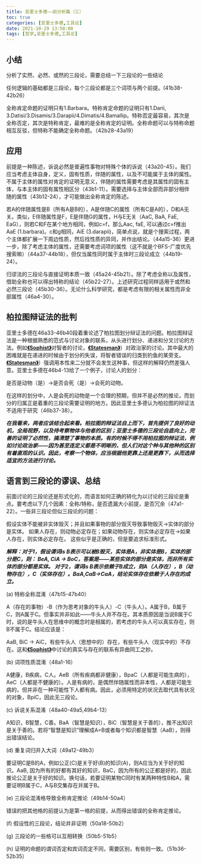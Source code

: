 ```yaml
---
title: 亚里士多德——前分析篇（三）
toc: true
categories: [亚里士多德,工具论]
date: 2021-10-29 13:58:00
tags: [哲学,亚里士多德,工具论]
---
```


## 小结

分析了实然、必然、或然的三段论，需要总结一下三段论的一些结论

任何逻辑的基础都是三段论，每个三段论都是三个词项与两个前提。(41b38-42b26）

全称肯定命题的证明只有1.Barbara。特称肯定命题的证明只有1.Darii, 3.Datisi/3.Disamis/3.Darapii/4.Dimatis/4.Bamallip。特称否定最容易，其次是全称否定，其次是特称肯定，最难的是全称肯定的证明。全称命题可以与特称命题相互反驳，但特称不能确定全称命题。（42b28-43a19）

## 应用

前提是一种陈述，诉说必然是普遍性事物对特殊个体的诉说（43a20-45）。我们应当考虑主体自身，定义，固有性质，伴随的属性，以及不可能属于主体的属性。不属于主体的属性对肯定的证明无意义，伴随的属性需要考虑是其属性的固有主体，与本主体的固有属性相区分（43b1-11）。需要选择与主体全部而非部分相伴随的属性（43b12-24），才可能做出全称肯定的陈述。

若A的伴随属性是B（所有A是B的），A是伴随C的属性（所有C是A的），D和A无关。类似，E伴随属性是F，E是伴随G的属性，H与E无关（AaC, BaA, FaE, EaG），则若C和F在某个地方相同，例如c=f，那么Aac, faE, 可以通过c=f推出AaE (1.barbara)。c和g相同，AiE (3.darapii)，简单点说，就是个搜索过程，两个主体都扩展一下周边性质，然后找性质的异同，并作出结论。（44a15-36）更进一步，除了考虑主体的属性，还需要考虑词项的属性（这不就是个BFS-广度优先搜索嘛）（44a37-44b18），但仅当属性同时属于主体时三段论成立（44b19-24）。

归谬法的三段论与直接证明本质一致（45a24-45b21）。除了考虑全称以及属性，借助全称也可以得出特称的结论（45b22-27）。上述研究过程同样适用于或然和必然三段论（45b30-36）。无论什么科学研究，都是考虑有限的相关属性而非全部属性（46a4-30）。

## 柏拉图辩证法的批判

亚里士多德在46a33-46b40段着重论述了柏拉图划分辩证法的问题。柏拉图辩证法是一种根据熟悉的范式与讨论对象的联系，从头进行划分、递进和分叉讨论的方法。例如[**《Sophist》**](/2021/09/04/柏拉图/柏拉图对话录——智者篇/)对智者的讨论，[**《Statesman》**](/2021/09/06/柏拉图/柏拉图对话录——政治家篇/)）对政治家的讨论。其中最大的困难就是在递进的时候由于划分的失误，将智者错误的归类到钓鱼的某旁支。[**《Statesman》**](/2021/09/06/柏拉图/柏拉图对话录——政治家篇/)）强调用本性来二分就不会发生这种事，但这样的解释仍然差强人意。亚里士多德在46b4-13给了一个例子，讨论人的划分：

是否是动物（是）->是否会死（是）->会死的动物。

在这样的划分中，人是会死的动物是一个合理的预期，但并不是必然的推论，而划分的归属正是着重的三段论需要证明的地方。因此亚里士多德认为柏拉图的辩证法不适用于研究（46b37-38）。

***在我看来，两者应该结合起来看。柏拉图的辩证法自上而下，首先提供了良好的动机，全局视野，以及待考察物体与他者的区别；亚里士多德的三段论自底向上，完善的证明了必然性，搞清楚了事物的本质。有的时候不得不用柏拉图的辩证法，例如讨论政治家——因为甚至连定义都是不明晰的，但人们对这个种与其他种的区别有着直观的认识。因此，考察一个物体，应当根据他更靠上还是更靠下，从而选择适宜的方法进行讨论。***

## 语言到三段论的谬误、总结

前面讨论的三段论还是形式化的，而语言如何正确的转化为以讨论的三段论是重点。要考虑以下几个因素：全称/特称，是否遗漏大小前提，是否冗余（47a1-22）。一些非三段论但似三段论的问题：

假设实体不能被非实体毁灭；并且如果事物的部分毁灭导致事物毁灭->实体的部分是实体。
如果人存在，则动物必定存在；如果动物存在，则实体必定存在->如果人存在，则实体必定存在。
这些似乎是正确的，但是要追求标准形式。

***解释：对于1，假设谓词is B表示可以被B毁灭，实体是A，非实体是B，实体的部分是C，则：
BeA, CiA -> BoC，答案是——某些实体的部分是实体，而非所有实体的部分都是实体。
对于2，谓词is B表示依赖于B成立，则A（人存在），B（动物存在），C（实体存在）。BaA,CaB->CaA，结论实体存在依赖于人存在的成立。***

(a) 特称全称混淆（47b15-47b40）

A（存在的事物）-B（作为思考对象的牛头人）-C（牛头人）。A属于B，B属于C，则A属于C。但事实并非如此——牛头人并不存在。其本质原因是当说B属于C时，说的是牛头人在思维中的概念时是相属的，若考虑的牛头人可以真实存在，则B不属于C。结论应该是：

AaB, BiC -> AiC，有些牛头人（思想中的）存在，有些牛头人（现实中的）不存在。这和[**《Sophist》**](/2021/09/04/柏拉图/柏拉图对话录——智者篇/)中讨论的真实与存在的联系有异曲同工之妙。

(b) 词项性质混淆（48a1-16）

A健康，B疾病，C人。AeB（所有疾病都非健康），BpaC（人都是可能生病的），AeC（人都是不健康的）。人是有病的，是偶然伴随属性而非本性，人都是可能生病的，但并非在一种可能性下人都有病。因此，必须用特定的状况去取代具有状况的对象，BpiC，因此无三段论。

(c) 诉说关系混淆（48a40-49a5,49b4-13）

A知识，B智慧，C善。BaA（智慧是知识），BiC（智慧是关于善的），推不出知识是关于善的。若将“智慧是知识”理解成A=B或者每个知识都是智慧（AaB），则得出错误结论。

(d) 重复词归并入大词（49a12-49b3）

要证明C是B的A，例如公正(C)是关于好(B)的知识(A)，则A应当为关于好的知识。AaB, 因为所有的好都有其好的知识，BaC，因为所有的公正都是好的，因此推论公正是关于好的知识。换句话，若要证明某物C同时有某两种特性B和A，需要证明B属于C，A与B交集存在并属于B。

(e) 三段论混淆格导致全称肯定推论（49b14-50a4）

错误的把其他格的前提认为是第一格的前提，从而得出错误的全称肯定推论。

(f) 假设性的三段论，结论并非证明（50a18-50b2）

(g) 三段论的一些格可以互相转换（50b5-51b5）

(h) 证明的命题的谓词否定和宾词否定不同，需要区别，有些则一致。（51b36-52b35）